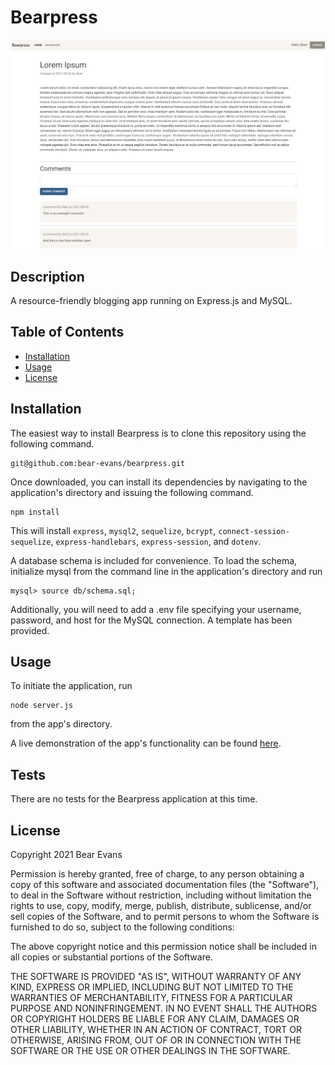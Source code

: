 # Bearpress

![Screenshot of application](./assets/Screenshot.jpg)

## Description

A resource-friendly blogging app running on Express.js and MySQL.

## Table of Contents

- [Installation](#installation)
- [Usage](#usage)
- [License](#license)

## Installation

The easiest way to install Bearpress is to clone this repository using
the following command.

```
git@github.com:bear-evans/bearpress.git
```

Once downloaded, you can install its dependencies by navigating to the
application's directory and issuing the following command.

```
npm install
```

This will install `express`, `mysql2`, `sequelize`, `bcrypt`, `connect-session-sequelize`, `express-handlebars`, `express-session`, and `dotenv`.

A database schema is included for convenience. To load the
schema, initialize mysql from the command line in the application's directory
and run

```
mysql> source db/schema.sql;
```

Additionally, you will need to add a .env file specifying your username,
password, and host for the MySQL connection. A template has been provided.

## Usage

To initiate the application, run

```
node server.js
```

from the app's directory.

A live demonstration of the app's functionality can be found [here](https://bearpress.herokuapp.com/).

## Tests

There are no tests for the Bearpress application at this time.

## License

Copyright 2021 Bear Evans

Permission is hereby granted, free of charge, to any person obtaining a copy of
this software and associated documentation files (the "Software"), to deal in
the Software without restriction, including without limitation the rights to
use, copy, modify, merge, publish, distribute, sublicense, and/or sell copies of
the Software, and to permit persons to whom the Software is furnished to do so,
subject to the following conditions:

The above copyright notice and this permission notice shall be included in all
copies or substantial portions of the Software.

THE SOFTWARE IS PROVIDED "AS IS", WITHOUT WARRANTY OF ANY KIND, EXPRESS OR
IMPLIED, INCLUDING BUT NOT LIMITED TO THE WARRANTIES OF MERCHANTABILITY, FITNESS
FOR A PARTICULAR PURPOSE AND NONINFRINGEMENT. IN NO EVENT SHALL THE AUTHORS OR
COPYRIGHT HOLDERS BE LIABLE FOR ANY CLAIM, DAMAGES OR OTHER LIABILITY, WHETHER
IN AN ACTION OF CONTRACT, TORT OR OTHERWISE, ARISING FROM, OUT OF OR IN
CONNECTION WITH THE SOFTWARE OR THE USE OR OTHER DEALINGS IN THE SOFTWARE.
